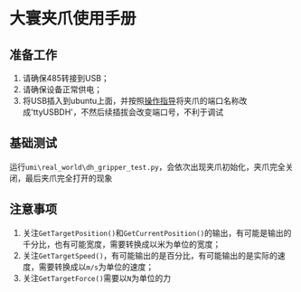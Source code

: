 # 大寰夹爪使用手册

## 准备工作

1. 请确保485转接到USB；
2. 请确保设备正常供电；
3. 将USB插入到ubuntu上面，并按照[操作指导](https://blog.csdn.net/datase/article/details/108054900)将夹爪的端口名称改成'ttyUSBDH'，不然后续插拔会改变端口号，不利于调试

## 基础测试

运行`umi\real_world\dh_gripper_test.py`，会依次出现夹爪初始化，夹爪完全关闭，最后夹爪完全打开的现象

## 注意事项

1. 关注`GetTargetPosition()`和`GetCurrentPosition()`的输出，有可能是输出的千分比，也有可能宽度，需要转换成以米为单位的宽度；
2. 关注`GetTargetSpeed()`，有可能输出的是百分比，有可能输出的是实际的速度，需要转换成以`m/s`为单位的速度；
3. 关注`GetTargetForce()`需要以`N`为单位的力